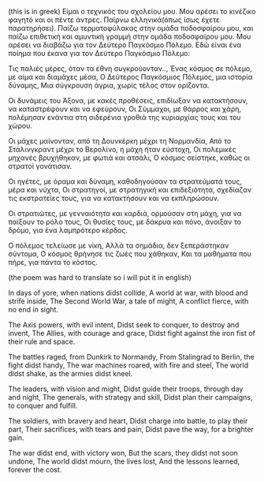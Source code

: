 (this is in greek)
Είμαι ο τεχνικός του σχολείου μου. Μου αρέσει το κινέζικο φαγητό και οι πέντε άντρες. Παίρνω ελληνικά(όπως ίσως έχετε παρατηρήσει).  Παίζω τερματοφύλακας στην ομάδα ποδοσφαίρου μου, και παίζω επιθετική και αμυντική γραμμή στην ομάδα ποδοσφαίρου μου.  Μου αρέσει να διαβάζω για τον Δεύτερο Παγκόσμιο Πόλεμο.
Εδώ είναι ένα ποίημα που έκανα για τον Δεύτερο Παγκόσμιο Πόλεμο:

Τις παλιές μέρες, όταν τα έθνη συγκρούονταν..,
Ένας κόσμος σε πόλεμο, με αίμα και διαμάχες μέσα,
Ο Δεύτερος Παγκόσμιος Πόλεμος, μια ιστορία δύναμης,
Μια σύγκρουση άγρια, χωρίς τέλος στον ορίζοντα.

Οι δυνάμεις του Άξονα, με κακές προθέσεις,
επιδίωξαν να κατακτήσουν, να καταστρέψουν και να εφεύρουν,
Οι Σύμμαχοι, με θάρρος και χάρη,
πολέμησαν ενάντια στη σιδερένια γροθιά της κυριαρχίας τους και του χώρου.

Οι μάχες μαίνονταν, από τη Δουνκέρκη μέχρι τη Νορμανδία,
Από το Στάλινγκραντ μέχρι το Βερολίνο, η μάχη ήταν εύστοχη,
Οι πολεμικές μηχανές βρυχήθηκαν, με φωτιά και ατσάλι,
Ο κόσμος σείστηκε, καθώς οι στρατοί γονάτισαν.

Οι ηγέτες, με όραμα και δύναμη,
καθοδηγούσαν τα στρατεύματά τους, μέρα και νύχτα,
Οι στρατηγοί, με στρατηγική και επιδεξιότητα,
σχεδίαζαν τις εκστρατείες τους, για να κατακτήσουν και να εκπληρώσουν.

Οι στρατιώτες, με γενναιότητα και καρδιά,
ορμούσαν στη μάχη, για να παίξουν το ρόλο τους,
Οι θυσίες τους, με δάκρυα και πόνο,
άνοιξαν το δρόμο, για ένα λαμπρότερο κέρδος.

Ο πόλεμος τελείωσε με νίκη,
Αλλά τα σημάδια, δεν ξεπεράστηκαν σύντομα,
Ο κόσμος θρήνησε τις ζωές που χάθηκαν,
Και τα μαθήματα που πήρε, για πάντα το κόστος.

(the poem was hard to translate so i will put it in english)


In days of yore, when nations didst collide,
A world at war, with blood and strife inside,
The Second World War, a tale of might,
A conflict fierce, with no end in sight.

The Axis powers, with evil intent,
Didst seek to conquer, to destroy and invent,
The Allies, with courage and grace,
Didst fight against the iron fist of their rule and space.

The battles raged, from Dunkirk to Normandy,
From Stalingrad to Berlin, the fight didst handy,
The war machines roared, with fire and steel,
The world didst shake, as the armies didst kneel.

The leaders, with vision and might,
Didst guide their troops, through day and night,
The generals, with strategy and skill,
Didst plan their campaigns, to conquer and fulfill.

The soldiers, with bravery and heart,
Didst charge into battle, to play their part,
Their sacrifices, with tears and pain,
Didst pave the way, for a brighter gain.

The war didst end, with victory won,
But the scars, they didst not soon undone,
The world didst mourn, the lives lost,
And the lessons learned, forever the cost.

